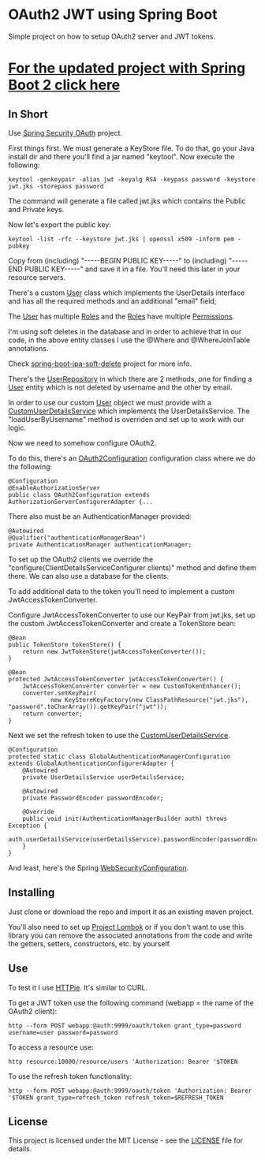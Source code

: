 # OAuth2 JWT using Spring Boot

Simple project on how to setup OAuth2 server and JWT tokens.

# [For the updated project with Spring Boot 2 click here](https://github.com/dzinot/spring-boot-2-oauth2-authorization-jwt)

## In Short

Use [Spring Security OAuth](https://projects.spring.io/spring-security-oauth/) project. 

First things first. We must generate a KeyStore file. To do that, go your Java install dir and there you'll find a jar named "keytool". Now execute the following:
```
keytool -genkeypair -alias jwt -keyalg RSA -keypass password -keystore jwt.jks -storepass password
```
The command will generate a file called jwt.jks which contains the Public and Private keys.

Now let's export the public key:
```
keytool -list -rfc --keystore jwt.jks | openssl x509 -inform pem -pubkey
```
Copy from (including) "-----BEGIN PUBLIC KEY-----" to (including) "-----END PUBLIC KEY-----" and save it in a file. You'll need this later in your resource servers.

There's a custom [User](src/main/java/com/service/oauth2/model/entity/User.java) class which implements the UserDetails interface and has all the required methods and an additional "email" field;

The [User](src/main/java/com/service/oauth2/model/entity/User.java) has multiple [Roles](src/main/java/com/service/oauth2/model/entity/Role.java) and the [Roles](src/main/java/com/service/oauth2/model/entity/Role.java) have multiple [Permissions](src/main/java/com/service/oauth2/model/entity/Permission.java).

I'm using soft deletes in the database and in order to achieve that in our code, in the above entity classes I use the @Where and @WhereJoinTable annotations. 

Check [spring-boot-jpa-soft-delete](https://github.com/dzinot/spring-boot-jpa-soft-delete) project for more info.

There's the [UserRepository](src/main/java/com/service/oauth2/repository/) in which there are 2 methods, one for finding a [User](src/main/java/com/service/oauth2/model/entity/User.java) entity which is not deleted by username and the other by email.

In order to use our custom [User](src/main/java/com/service/oauth2/model/entity/User.java) object we must provide with a [CustomUserDetailsService](src/main/java/com/service/oauth2/service/) which implements the UserDetailsService. The "loadUserByUsername" method is overriden and set up to work with our logic.

Now we need to somehow configure OAuth2.

To do this, there's an [OAuth2Configuration](src/main/java/com/service/oauth2/configuration/) configuration class where we do the following:
```
@Configuration
@EnableAuthorizationServer
public class OAuth2Configuration extends AuthorizationServerConfigurerAdapter {...
```

There also must be an AuthenticationManager provided:
```
@Autowired
@Qualifier("authenticationManagerBean")
private AuthenticationManager authenticationManager;
```
To set up the OAuth2 clients we override the "configure(ClientDetailsServiceConfigurer clients)" method and define them there. We can also use a database for the clients.

To add additional data to the token you'll need to implement a custom JwtAccessTokenConverter.

Configure JwtAccessTokenConverter to use our KeyPair from jwt.jks, set up the custom JwtAccessTokenConverter and create a TokenStore bean:
```
@Bean
public TokenStore tokenStore() {
	return new JwtTokenStore(jwtAccessTokenConverter());
}

@Bean
protected JwtAccessTokenConverter jwtAccessTokenConverter() {
	JwtAccessTokenConverter converter = new CustomTokenEnhancer();
	converter.setKeyPair(
			new KeyStoreKeyFactory(new ClassPathResource("jwt.jks"), "password".toCharArray()).getKeyPair("jwt"));
	return converter;
}
```

Next we set the refresh token to use the [CustomUserDetailsService](src/main/java/com/service/oauth2/service/).
```
@Configuration
protected static class GlobalAuthenticationManagerConfiguration extends GlobalAuthenticationConfigurerAdapter {
	@Autowired
	private UserDetailsService userDetailsService;

	@Autowired
	private PasswordEncoder passwordEncoder;

	@Override
	public void init(AuthenticationManagerBuilder auth) throws Exception {
		auth.userDetailsService(userDetailsService).passwordEncoder(passwordEncoder);T
	}
}
```

And least, here's the Spring [WebSecurityConfiguration](src/main/java/com/service/oauth2/configuration/WebSecurityConfiguration.java).

## Installing

Just clone or download the repo and import it as an existing maven project.

You'll also need to set up [Project Lombok](https://projectlombok.org/) or if you don't want to use this library you can remove the associated annotations from the code and write the getters, setters, constructors, etc. by yourself.

## Use
To test it I use [HTTPie](https://httpie.org/). It's similar to CURL.

To get a JWT token use the following command (webapp = the name of the OAuth2 client):
```
http --form POST webapp:@auth:9999/oauth/token grant_type=password username=user password=password
```
To access a resource use:
```
http resource:10000/resource/users 'Authorization: Bearer '$TOKEN
```
To use the refresh token functionality:
```
http --form POST webapp:@auth:9999/oauth/token 'Authorization: Bearer '$TOKEN grant_type=refresh_token refresh_token=$REFRESH_TOKEN
```

## License

This project is licensed under the MIT License - see the [LICENSE](LICENSE) file for details.
